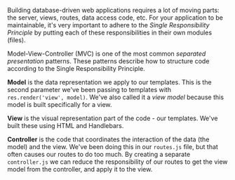 Building database-driven web applications requires a lot of moving parts: the server, views, routes, data access code, etc. For your application to be maintainable, it's very important to adhere to the _Single Responsibility Principle_ by putting each of these responsibilities in their own modules (files).

Model-View-Controller (MVC) is one of the most common _separated presentation_ patterns. These patterns describe how to structure code according to the Single Responsibility Principle.

**Model** is the data representation we apply to our templates. This is the second parameter we've been passing to templates with `res.render('view', model)`. We've also called it a _view model_ because this model is built specifically for a view.

**View** is the visual representation part of the code - our templates. We've built these using HTML and Handlebars.

**Controller** is the code that coordinates the interaction of the data (the model) and the view. We've been doing this in our `routes.js` file, but that often causes our routes to do too much. By creating a separate `controller.js` we can reduce the responsibility of our routes to get the view model from the controller, and apply it to the view.

